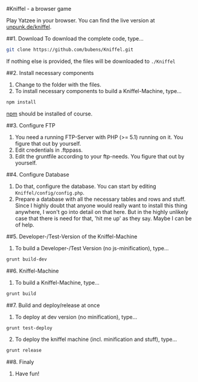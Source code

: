 #Kniffel - a browser game

Play Yatzee in your browser. You can find the live version at [unpunk.de/kniffel](http://unpunk.de/kniffel).

##1. Download
To download the complete code, type...
```sh
git clone https://github.com/bubens/Kniffel.git
```
If nothing else is provided, the files will be downloaded to `./Kniffel`

##2. Install necessary components
1. Change to the folder with the files.
2. To install necessary components to build a Kniffel-Machine, type...
```sh
npm install
```
[npm](https://www.npmjs.com/) should be installed of course.

##3. Configure FTP
1. You need a running FTP-Server with PHP (>= 5.1) running on it. You figure that out by yourself.
2. Edit credentials in .ftppass.
3. Edit the gruntfile according to your ftp-needs. You figure that out by yourself.

##4. Configure Database
1. Do that, configure the database. You can start by editing `Kniffel/config/config.php`.
2. Prepare a database with all the necessary tables and rows and stuff. Since I highly doubt that anyone would really want to install this thing anywhere, I won't go into detail on that here. But in the highly unlikely case that there is need for that, 'hit me up' as they say. Maybe I can be of help.

##5. Developer-/Test-Version of the Kniffel-Machine
1. To build a Developer-/Test Version (no js-minification), type...
```sh
grunt build-dev
```

##6. Kniffel-Machine
1. To build a Kniffel-Machine, type...
```sh
grunt build
```

##7. Build and deploy/release at once
1. To deploy at dev version (no minification), type...
```sh
grunt test-deploy
```
2. To deploy the kniffel machine (incl. minification and stuff), type...
```sh
grunt release
```

##8. Finaly
1. Have fun!
